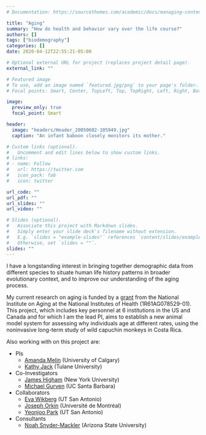 ```yaml
---
# Documentation: https://sourcethemes.com/academic/docs/managing-content/

title: "Aging"
summary: "How do health and behavior vary over the life course?"
authors: []
tags: ["biodemography"]
categories: []
date: 2020-04-12T22:55:21-05:00

# Optional external URL for project (replaces project detail page).
external_link: ""

# Featured image
# To use, add an image named `featured.jpg/png` to your page's folder.
# Focal points: Smart, Center, TopLeft, Top, TopRight, Left, Right, BottomLeft, Bottom, BottomRight.

image:
  preview_only: true
  focal_point: Smart

header:
  image: "headers/Header_20050602-105949.jpg"
  caption: "An infant baboon closely monitors its mother."

# Custom links (optional).
#   Uncomment and edit lines below to show custom links.
# links:
# - name: Follow
#   url: https://twitter.com
#   icon_pack: fab
#   icon: twitter

url_code: ""
url_pdf: ""
url_slides: ""
url_video: ""

# Slides (optional).
#   Associate this project with Markdown slides.
#   Simply enter your slide deck's filename without extension.
#   E.g. `slides = "example-slides"` references `content/slides/example-slides.md`.
#   Otherwise, set `slides = ""`.
slides: ""
---
```


I have a longstanding interest in bringing together demographic data from different species to situate human life history patterns in broader evolutionary context, and to improve our understanding of the aging process. 

My current research on aging is funded by a [grant](https://reporter.nih.gov/search/QjbTr3_ji0OBhGCffqcqRA/project-details/10513070) from the National Institute on Aging at the National Institutes of Health (1R61AG078529-01). This project, which includes key personnel at 6 institutions in the US and Canada and for which I am the lead PI, aims to establish a new animal model system for assessing why individuals age at different rates, using the noninvasive long-term study of wild capuchin monkeys in Costa Rica.

Also working with on this project are:
-  PIs 
    + [Amanda Melin](http://www.amandamelin.com/) (University of Calgary)
    + [Kathy Jack](https://kjack.tulane.edu/) (Tulane University)
- Co-Investigators
    + [James Higham](https://www.nyuprimatology.com/) (New York University)
    + [Michael Gurven](https://gurven.anth.ucsb.edu/) (UC Santa Barbara)
-  Collaborators
    + [Eva Wikberg](https://evawikberg.com/) (UT San Antonio)
    + [Joseph Orkin](https://josephorkin.com/) (Université de Montréal)
    + [Yeonjoo Park](https://sites.google.com/view/yeonjoopark/?pli=1) (UT San Antonio)
- Consultants
    + [Noah Snyder-Mackler](https://smack-lab.com/) (Arizona State University)
